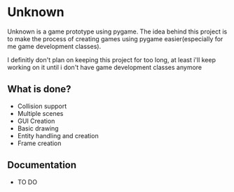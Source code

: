 # Unknown
Unknown is a game prototype using pygame. The idea behind this project is to make the process of creating games using pygame easier(especially for me game development classes).

I definitly don't plan on keeping this project for too long, at least i'll keep working on it until i don't have game development classes anymore

## What is done?
- Collision support
- Multiple scenes
- GUI Creation
- Basic drawing
- Entity handling and creation
- Frame creation

## Documentation
- TO DO